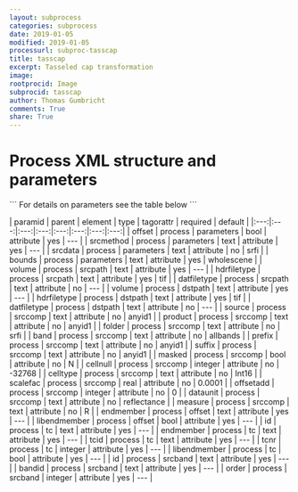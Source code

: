```yaml
---
layout: subprocess
categories: subprocess
date: 2019-01-05
modified: 2019-01-05
processurl: subproc-tasscap
title: tasscap
excerpt: Tasseled cap transformation
image: 
rootprocid: Image
subprocid: tasscap
author: Thomas Gumbricht
comments: True
share: True
---
```


<h1 class='foot-description'>Process XML structure and parameters</h1>
```
For details on parameters see the table below
<?xml version="1.0" ?>
<process>
  <!--Generated from python-->
  <userproj plotid="yourplotid" projectid="yourprojectid" siteid="yoursiteid" system="systemid" tractid="yourtractid" userid="youruserid"/>
  <period endday="DD" endmonth="MM" endyear="YYYY" seasonendday="DD" seasonendmonth="MM" seasonstartday="DD" seasonstartmonth="MM" startday="DD" startmonth="MM" startyear="YYYY" timestep="timestep"/>
  <parameters bounds="txtstring" offset="True/False" srcdata="txtstring" srcmethod="txtstring"/>
  <srcpath datfiletype="txtstring" hdrfiletype="txtstring" volume="txtstring"/>
  <dstpath datfiletype="txtstring" hdrfiletype="txtstring" volume="txtstring"/>
  <srccomp band="txtstring" cellnull="xyz" celltype="txtstring" dataunit="txtstring" folder="txtstring" masked="True/False" measure="txtstring" offsetadd="xyz" prefix="txtstring" product="txtstring" scalefac="xyz.abc" source="txtstring" suffix="txtstring"/>
  <offset endmember="txtstring" libendmember="True/False"/>
  <tc endmember="txtstring" id="txtstring" libendmember="True/False" tcid="txtstring" tcnr="xyz"/>
  <srcband bandid="txtstring" id="txtstring" order="xyz"/>
</process>
```

| paramid | parent | element | type | tagorattr | required | default |
|:---:|:---:|:---:|:---:|:---:|:---:|:---:|:---:|
| offset | process | parameters | bool | attribute | yes | --- |
| srcmethod | process | parameters | text | attribute | yes | --- |
| srcdata | process | parameters | text | attribute | no | srfi |
| bounds | process | parameters | text | attribute | yes | wholescene |
| volume | process | srcpath | text | attribute | yes | --- |
| hdrfiletype | process | srcpath | text | attribute | yes | tif |
| datfiletype | process | srcpath | text | attribute | no | --- |
| volume | process | dstpath | text | attribute | yes | --- |
| hdrfiletype | process | dstpath | text | attribute | yes | tif |
| datfiletype | process | dstpath | text | attribute | no | --- |
| source | process | srccomp | text | attribute | no | anyid1 |
| product | process | srccomp | text | attribute | no | anyid1 |
| folder | process | srccomp | text | attribute | no | srfi |
| band | process | srccomp | text | attribute | no | allbands |
| prefix | process | srccomp | text | attribute | no | anyid1 |
| suffix | process | srccomp | text | attribute | no | anyid1 |
| masked | process | srccomp | bool | attribute | no | N |
| cellnull | process | srccomp | integer | attribute | no | -32768 |
| celltype | process | srccomp | text | attribute | no | Int16 |
| scalefac | process | srccomp | real | attribute | no | 0.0001 |
| offsetadd | process | srccomp | integer | attribute | no | 0 |
| dataunit | process | srccomp | text | attribute | no | reflectance |
| measure | process | srccomp | text | attribute | no | R |
| endmember | process | offset | text | attribute | yes | --- |
| libendmember | process | offset | bool | attribute | yes | --- |
| id | process | tc | text | attribute | yes | --- |
| endmember | process | tc | text | attribute | yes | --- |
| tcid | process | tc | text | attribute | yes | --- |
| tcnr | process | tc | integer | attribute | yes | --- |
| libendmember | process | tc | bool | attribute | yes | --- |
| id | process | srcband | text | attribute | yes | --- |
| bandid | process | srcband | text | attribute | yes | --- |
| order | process | srcband | integer | attribute | yes | --- |
